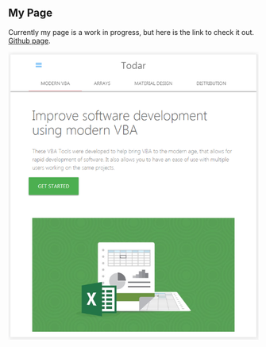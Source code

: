 ## My Page

Currently my page is a work in progress, but here is the link to check it out. [Github page]( https://todar.github.io/).

<p align="center"> 
<img src="https://github.com/todar/todar.github.io/blob/master/images/screenshot.PNG">
</p>


